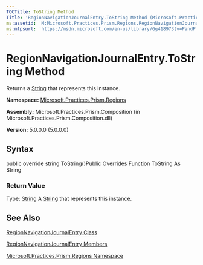 ```yaml
---
TOCTitle: ToString Method
Title: 'RegionNavigationJournalEntry.ToString Method (Microsoft.Practices.Prism.Regions)'
ms:assetid: 'M:Microsoft.Practices.Prism.Regions.RegionNavigationJournalEntry.ToString'
ms:mtpsurl: 'https://msdn.microsoft.com/en-us/library/Gg418973(v=PandP.50)'
---
```



# RegionNavigationJournalEntry.ToString Method

Returns a [String](http://msdn.microsoft.com/en-us/library/s1wwdcbf) that represents this instance.

**Namespace:** [Microsoft.Practices.Prism.Regions](https://msdn.microsoft.com/library/microsoft.practices.prism.regions)
**Assembly:** Microsoft.Practices.Prism.Composition (in Microsoft.Practices.Prism.Composition.dll)

**Version:** 5.0.0.0 (5.0.0.0)

## Syntax

public override string ToString()Public Overrides Function ToString As String
### Return Value

Type: [String](http://msdn.microsoft.com/en-us/library/s1wwdcbf)
A [String](http://msdn.microsoft.com/en-us/library/s1wwdcbf) that represents this instance.

## See Also

[RegionNavigationJournalEntry Class](https://msdn.microsoft.com/library/microsoft.practices.prism.regions.regionnavigationjournalentry)

[RegionNavigationJournalEntry Members](https://msdn.microsoft.com/allmembers.t:microsoft.practices.prism.regions.regionnavigationjournalentry)

[Microsoft.Practices.Prism.Regions Namespace](https://msdn.microsoft.com/library/microsoft.practices.prism.regions)
